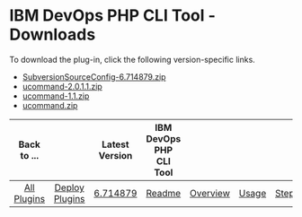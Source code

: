 
# IBM DevOps PHP CLI Tool - Downloads

To download the plug-in, click the following version-specific links.

- [SubversionSourceConfig-6.714879.zip](https://raw.githubusercontent.com/UrbanCode/IBM-UCD-PLUGINS/main/files/PHPCLI/SubversionSourceConfig-6.714879.zip)
- [ucommand-2.0.1.1.zip](https://raw.githubusercontent.com/UrbanCode/IBM-UCD-PLUGINS/main/files/PHPCLI/ucommand-2.0.1.1.zip)
- [ucommand-1.1.zip](https://raw.githubusercontent.com/UrbanCode/IBM-UCD-PLUGINS/main/files/PHPCLI/ucommand-1.1.zip)
- [ucommand.zip](https://raw.githubusercontent.com/UrbanCode/IBM-UCD-PLUGINS/main/files/PHPCLI/ucommand.zip)

|Back to ...||Latest Version|IBM DevOps PHP CLI Tool |||||
| :---: | :---: | :---: | :---: | :---: | :---: | :---: | :---: |
|[All Plugins](../../index.md)|[Deploy Plugins](../README.md)|[6.714879](https://raw.githubusercontent.com/UrbanCode/IBM-UCD-PLUGINS/main/files/PHPCLI/SubversionSourceConfig-6.714879.zip)|[Readme](README.md)|[Overview](overview.md)|[Usage](usage.md)|[Steps](steps.md)|[Setup](setup.md)|
